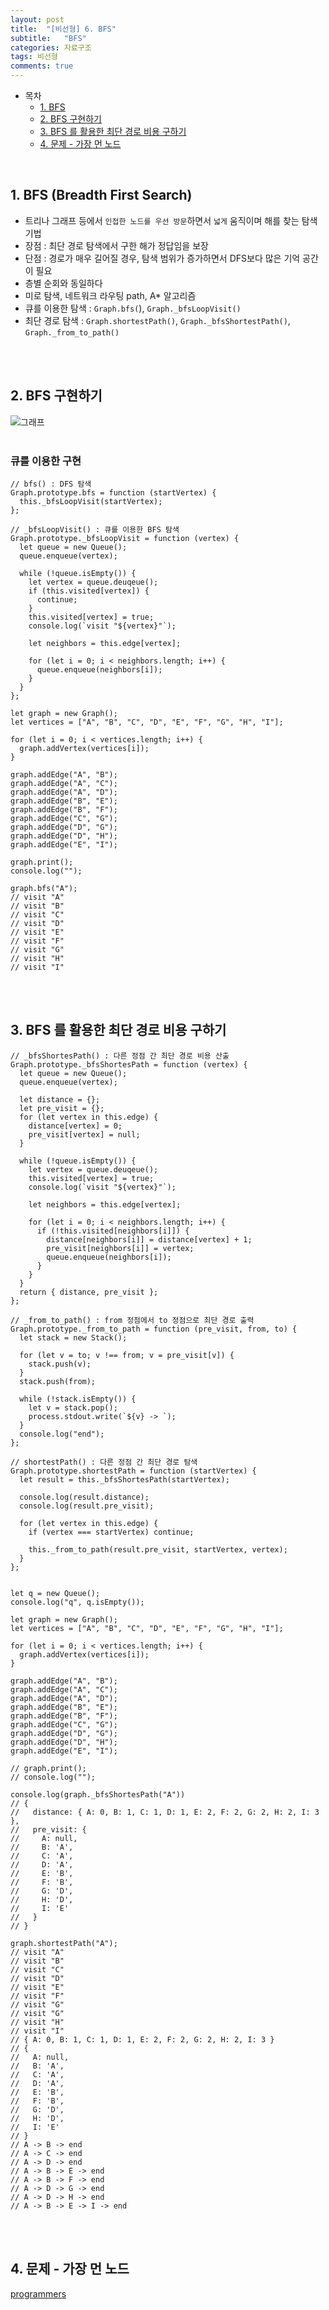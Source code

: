```yaml
---
layout: post
title:  "[비선형] 6. BFS"
subtitle:   "BFS"
categories: 자료구조
tags: 비선형
comments: true
---
```


- 목차
  - [1. BFS](#)
  - [2. BFS 구현하기](#)
  - [3. BFS 를 활용한 최단 경로 비용 구하기](#)
  - [4. 문제 - 가장 먼 노드](#)

<br>

## 1. BFS (Breadth First Search)
- 트리나 그래프 등에서 `인접한 노드를 우선 방문`하면서 `넓게` 움직이며 해를 찾는 탐색 기법
- 장점 : 최단 경로 탐색에서 구한 해가 정답임을 보장
- 단점 : 경로가 매우 길어질 경우, 탐색 범위가 증가하면서 DFS보다 많은 기억 공간이 필요
- 층별 순회와 동일하다
- 미로 탐색, 네트워크 라우팅 path, A* 알고리즘
- 큐를 이용한 탐색 : `Graph.bfs(`), `Graph._bfsLoopVisit()`
- 최단 경로 탐색 : `Graph.shortestPath()`, `Graph._bfsShortestPath()`, `Graph._from_to_path()`


<br><br>

## 2. BFS 구현하기

![그래프](/assets/img/study/그래프.png)<br><br>

### 큐를 이용한 구현

````
// bfs() : DFS 탐색
Graph.prototype.bfs = function (startVertex) {
  this._bfsLoopVisit(startVertex);
};

// _bfsLoopVisit() : 큐를 이용한 BFS 탐색
Graph.prototype._bfsLoopVisit = function (vertex) {
  let queue = new Queue();
  queue.enqueue(vertex);

  while (!queue.isEmpty()) {
    let vertex = queue.deuqeue();
    if (this.visited[vertex]) {
      continue;
    }
    this.visited[vertex] = true;
    console.log(`visit "${vertex}"`);

    let neighbors = this.edge[vertex];

    for (let i = 0; i < neighbors.length; i++) {
      queue.enqueue(neighbors[i]);
    }
  }
};

let graph = new Graph();
let vertices = ["A", "B", "C", "D", "E", "F", "G", "H", "I"];

for (let i = 0; i < vertices.length; i++) {
  graph.addVertex(vertices[i]);
}

graph.addEdge("A", "B");
graph.addEdge("A", "C");
graph.addEdge("A", "D");
graph.addEdge("B", "E");
graph.addEdge("B", "F");
graph.addEdge("C", "G");
graph.addEdge("D", "G");
graph.addEdge("D", "H");
graph.addEdge("E", "I");

graph.print();
console.log("");

graph.bfs("A");
// visit "A"
// visit "B"
// visit "C"
// visit "D"
// visit "E"
// visit "F"
// visit "G"
// visit "H"
// visit "I"

````

<br><br>

## 3. BFS 를 활용한 최단 경로 비용 구하기

```
// _bfsShortesPath() : 다른 정점 간 최단 경로 비용 산출
Graph.prototype._bfsShortesPath = function (vertex) {
  let queue = new Queue();
  queue.enqueue(vertex);

  let distance = {};
  let pre_visit = {};
  for (let vertex in this.edge) {
    distance[vertex] = 0;
    pre_visit[vertex] = null;
  }

  while (!queue.isEmpty()) {
    let vertex = queue.deuqeue();
    this.visited[vertex] = true;
    console.log(`visit "${vertex}"`);

    let neighbors = this.edge[vertex];

    for (let i = 0; i < neighbors.length; i++) {
      if (!this.visited[neighbors[i]]) {
        distance[neighbors[i]] = distance[vertex] + 1;
        pre_visit[neighbors[i]] = vertex;
        queue.enqueue(neighbors[i]);
      }
    }
  }
  return { distance, pre_visit };
};

// _from_to_path() : from 정점에서 to 정점으로 최단 경로 출력
Graph.prototype._from_to_path = function (pre_visit, from, to) {
  let stack = new Stack();

  for (let v = to; v !== from; v = pre_visit[v]) {
    stack.push(v);
  }
  stack.push(from);

  while (!stack.isEmpty()) {
    let v = stack.pop();
    process.stdout.write(`${v} -> `);
  }
  console.log("end");
};

// shortestPath() : 다른 정점 간 최단 경로 탐색
Graph.prototype.shortestPath = function (startVertex) {
  let result = this._bfsShortesPath(startVertex);

  console.log(result.distance);
  console.log(result.pre_visit);

  for (let vertex in this.edge) {
    if (vertex === startVertex) continue;

    this._from_to_path(result.pre_visit, startVertex, vertex);
  }
};


let q = new Queue();
console.log("q", q.isEmpty());

let graph = new Graph();
let vertices = ["A", "B", "C", "D", "E", "F", "G", "H", "I"];

for (let i = 0; i < vertices.length; i++) {
  graph.addVertex(vertices[i]);
}

graph.addEdge("A", "B");
graph.addEdge("A", "C");
graph.addEdge("A", "D");
graph.addEdge("B", "E");
graph.addEdge("B", "F");
graph.addEdge("C", "G");
graph.addEdge("D", "G");
graph.addEdge("D", "H");
graph.addEdge("E", "I");

// graph.print();
// console.log("");

console.log(graph._bfsShortesPath("A"))
// {
//   distance: { A: 0, B: 1, C: 1, D: 1, E: 2, F: 2, G: 2, H: 2, I: 3 },
//   pre_visit: {
//     A: null,
//     B: 'A',
//     C: 'A',
//     D: 'A',
//     E: 'B',
//     F: 'B',
//     G: 'D',
//     H: 'D',
//     I: 'E'
//   }
// }

graph.shortestPath("A");
// visit "A"
// visit "B"
// visit "C"
// visit "D"
// visit "E"
// visit "F"
// visit "G"
// visit "G"
// visit "H"
// visit "I"
// { A: 0, B: 1, C: 1, D: 1, E: 2, F: 2, G: 2, H: 2, I: 3 }
// {
//   A: null,
//   B: 'A',
//   C: 'A',
//   D: 'A',
//   E: 'B',
//   F: 'B',
//   G: 'D',
//   H: 'D',
//   I: 'E'
// }
// A -> B -> end
// A -> C -> end
// A -> D -> end
// A -> B -> E -> end
// A -> B -> F -> end
// A -> D -> G -> end
// A -> D -> H -> end
// A -> B -> E -> I -> end
```

<br><br>

## 4. 문제 - 가장 먼 노드

[programmers](https://programmers.co.kr/learn/courses/30/lessons/49189) <br>

```
```